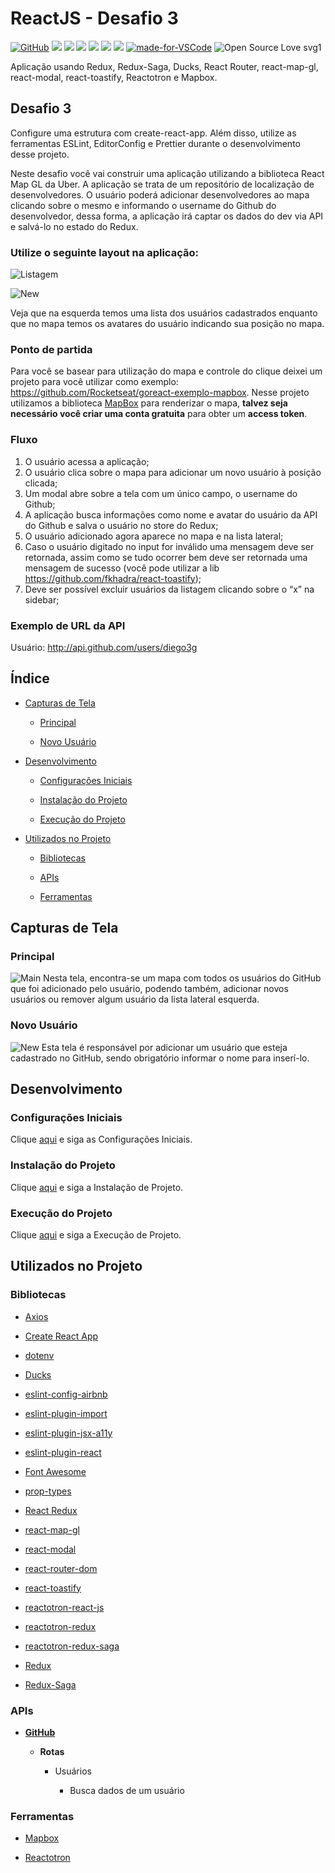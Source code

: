 # ReactJS - Desafio 3

[![GitHub](https://img.shields.io/github/license/mashape/apistatus.svg)](https://github.com/osvaldokalvaitir/reactjs-desafio3/blob/master/LICENSE)
![](https://img.shields.io/github/package-json/v/osvaldokalvaitir/reactjs-desafio3.svg)
![](https://img.shields.io/github/last-commit/osvaldokalvaitir/reactjs-desafio3.svg?color=red)
![](https://img.shields.io/github/languages/top/osvaldokalvaitir/reactjs-desafio3.svg?color=yellow)
![](https://img.shields.io/github/languages/count/osvaldokalvaitir/reactjs-desafio3.svg?color=lightgrey)
![](https://img.shields.io/github/languages/code-size/osvaldokalvaitir/reactjs-desafio3.svg)
![](https://img.shields.io/github/repo-size/osvaldokalvaitir/reactjs-desafio3.svg?color=blueviolet)
[![made-for-VSCode](https://img.shields.io/badge/Made%20for-VSCode-1f425f.svg)](https://code.visualstudio.com/)
![Open Source Love svg1](https://badges.frapsoft.com/os/v1/open-source.svg?v=103)

Aplicação usando Redux, Redux-Saga, Ducks, React Router, react-map-gl, react-modal, react-toastify, Reactotron e Mapbox.

## Desafio 3

Configure uma estrutura com create-react-app. Além disso, utilize as ferramentas ESLint, EditorConfig e Prettier durante o desenvolvimento desse projeto.

Neste desafio você vai construir uma aplicação utilizando a biblioteca React Map GL da Uber. A aplicação se trata de um repositório de localização de desenvolvedores. O usuário poderá adicionar desenvolvedores ao mapa clicando sobre o mesmo e informando o username do Github do desenvolvedor, dessa forma, a aplicação irá captar os dados do dev via API e salvá-lo no estado do Redux.

### Utilize o seguinte layout na aplicação:

![Listagem](/assets/listagem.png)

![New](/assets/new.png)

Veja que na esquerda temos uma lista dos usuários cadastrados enquanto que no mapa temos os avatares do usuário indicando sua posição no mapa.

### Ponto de partida

Para você se basear para utilização do mapa e controle do clique deixei um projeto para você utilizar como exemplo: https://github.com/Rocketseat/goreact-exemplo-mapbox. Nesse projeto utilizamos a biblioteca [MapBox](http://mapbox.com/) para renderizar o mapa, **talvez seja necessário você criar uma conta gratuita** para obter um **access token**.

### Fluxo

1. O usuário acessa a aplicação;
2. O usuário clica sobre o mapa para adicionar um novo usuário à posição clicada;
3. Um modal abre sobre a tela com um único campo, o username do Github;
4. A aplicação busca informações como nome e avatar do usuário da API do Github e salva o usuário no store do Redux;
5. O usuário adicionado agora aparece no mapa e na lista lateral;
6. Caso o usuário digitado no input for inválido uma mensagem deve ser retornada, assim como se tudo ocorrer bem deve ser retornada uma mensagem de sucesso (você pode utilizar a lib https://github.com/fkhadra/react-toastify);
7. Deve ser possível excluir usuários da listagem clicando sobre o “x” na sidebar;

### Exemplo de URL da API

Usuário: http://api.github.com/users/diego3g

## Índice

- [Capturas de Tela](#capturas-de-tela)

  - [Principal](#principal)

  - [Novo Usuário](#novo-usuário)

- [Desenvolvimento](#desenvolvimento)

  - [Configurações Iniciais](#configurações-iniciais)

  - [Instalação do Projeto](#instalação-do-projeto)

  - [Execução do Projeto](#execução-do-projeto)

- [Utilizados no Projeto](#utilizados-no-projeto)

  - [Bibliotecas](#bibliotecas)
  
  - [APIs](#apis)

  - [Ferramentas](#ferramentas)

## Capturas de Tela

### Principal

![Main](/assets/main.png)
Nesta tela, encontra-se um mapa com todos os usuários do GitHub que foi adicionado pelo usuário, podendo também, adicionar novos usuários ou remover algum usuário da lista lateral esquerda.

### Novo Usuário

![New](/assets/new2.png)
Esta tela é responsável por adicionar um usuário que esteja cadastrado no GitHub, sendo obrigatório informar o nome para inserí-lo.

## Desenvolvimento

### Configurações Iniciais

Clique [aqui](https://github.com/osvaldokalvaitir/projects-settings/blob/master/README.md) e siga as Configurações Iniciais.

### Instalação do Projeto

Clique [aqui](https://github.com/osvaldokalvaitir/projects-settings/blob/master/nodejs/nodejs.md) e siga a Instalação de Projeto.

### Execução do Projeto

Clique [aqui](https://github.com/osvaldokalvaitir/projects-settings/blob/master/nodejs/nodejs.md) e siga a Execução de Projeto.

## Utilizados no Projeto

### Bibliotecas

- [Axios](https://github.com/osvaldokalvaitir/projects-settings/blob/master/nodejs/libs/axios.md)

- [Create React App](https://github.com/osvaldokalvaitir/projects-settings/blob/master/nodejs/libs/create-react-app.md)

- [dotenv](https://github.com/osvaldokalvaitir/projects-settings/blob/master/nodejs/libs/dotenv.md)

- [Ducks](https://github.com/osvaldokalvaitir/projects-settings/blob/master/nodejs/libs/ducks.md)

- [eslint-config-airbnb](https://github.com/osvaldokalvaitir/projects-settings/blob/master/nodejs/libs/eslint-config-airbnb.md)

- [eslint-plugin-import](https://github.com/osvaldokalvaitir/projects-settings/blob/master/nodejs/libs/eslint-plugin-import.md)

- [eslint-plugin-jsx-a11y](https://github.com/osvaldokalvaitir/projects-settings/blob/master/nodejs/libs/eslint-plugin-jsx-a11y.md)

- [eslint-plugin-react](https://github.com/osvaldokalvaitir/projects-settings/blob/master/nodejs/libs/eslint-plugin-react.md)

- [Font Awesome](https://github.com/osvaldokalvaitir/projects-settings/blob/master/nodejs/libs/font-awesome.md)

- [prop-types](https://github.com/osvaldokalvaitir/projects-settings/blob/master/nodejs/libs/prop-types.md)

- [React Redux](https://github.com/osvaldokalvaitir/projects-settings/blob/master/nodejs/libs/react-redux.md)

- [react-map-gl](https://github.com/osvaldokalvaitir/projects-settings/blob/master/nodejs/libs/react-map-gl.md)

- [react-modal](https://github.com/osvaldokalvaitir/projects-settings/blob/master/nodejs/libs/react-modal.md)

- [react-router-dom](https://github.com/osvaldokalvaitir/projects-settings/blob/master/nodejs/libs/react-router-dom.md)

- [react-toastify](https://github.com/osvaldokalvaitir/projects-settings/blob/master/nodejs/libs/react-toastify.md)

- [reactotron-react-js](https://github.com/osvaldokalvaitir/projects-settings/blob/master/nodejs/libs/reactotron-react-js.md)

- [reactotron-redux](https://github.com/osvaldokalvaitir/projects-settings/blob/master/nodejs/libs/reactotron-redux.md)

- [reactotron-redux-saga](https://github.com/osvaldokalvaitir/projects-settings/blob/master/nodejs/libs/reactotron-redux-saga.md)

- [Redux](https://github.com/osvaldokalvaitir/projects-settings/blob/master/nodejs/libs/redux.md)

- [Redux-Saga](https://github.com/osvaldokalvaitir/projects-settings/blob/master/nodejs/libs/redux-saga.md)

### APIs

- **[GitHub](https://api.github.com)**

  - **Rotas**

    - Usuários

      - Busca dados de um usuário

### Ferramentas

- [Mapbox](https://github.com/osvaldokalvaitir/projects-settings/blob/master/map/mapbox.md)

- [Reactotron](https://github.com/osvaldokalvaitir/projects-settings/blob/master/inspector/reactotron.md)
